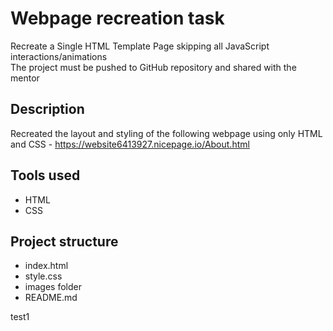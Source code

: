 # Webpage recreation task
Recreate a Single HTML Template Page skipping all JavaScript interactions/animations   
The project must be pushed to GitHub repository and shared with the mentor

## Description
Recreated the layout and styling of the following webpage using only HTML and CSS - https://website6413927.nicepage.io/About.html

## Tools used
- HTML
- CSS

## Project structure
- index.html
- style.css
- images folder
- README.md




test1